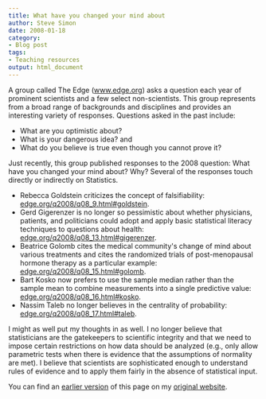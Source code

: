 ```yaml
---
title: What have you changed your mind about
author: Steve Simon
date: 2008-01-18
category:
- Blog post
tags:
- Teaching resources
output: html_document
---
```

A group called The Edge (www.edge.org) asks a question each year of
prominent scientists and a few select non-scientists. This group
represents  from a broad range of backgrounds and disciplines and
provides an interesting variety of responses. Questions asked in the
past include:

-   What are you optimistic about?
-   What is your dangerous idea? and
-   What do you believe is true even though you cannot prove it?

Just recently, this group published responses to the 2008 question: What
have you changed your mind about? Why? Several of the responses touch
directly or indirectly on Statistics.

-   Rebecca Goldstein criticizes the concept of falsifiability:
    [edge.org/q2008/q08\_9.html\#goldstein](http://edge.org/q2008/q08_9.html#goldstein).
-   Gerd Gigerenzer is no longer so pessimistic about whether
    physicians, patients, and politicians could adopt and apply basic
    statistical literacy techniques to questions about health:
    [edge.org/q2008/q08\_13.html\#gigerenzer](http://edge.org/q2008/q08_13.html#gigerenzer).
-   Beatrice Golomb cites the medical community\'s change of mind about
    various treatments and cites the randomized trials of
    post-menopausal hormone therapy as a particular example:
    [edge.org/q2008/q08\_15.html\#golomb](http://edge.org/q2008/q08_15.html#golomb).
-   Bart Kosko now prefers to use the sample median rather than the
    sample mean to combine measurements into a single predictive value:
    [edge.org/q2008/q08\_16.html\#kosko](http://edge.org/q2008/q08_16.html#kosko).
-   Nassim Taleb no longer believes in the centrality of probability:
    [edge.org/q2008/q08\_17.html\#taleb](http://edge.org/q2008/q08_17.html#taleb).

I might as well put my thoughts in as well. I no longer believe that
statisticians are the gatekeepers to scientific integrity and that we
need to impose certain restrictions on how data should be analyzed
(e.g., only allow parametric tests when there is evidence that the
assumptions of normality are met). I believe that scientists are
sophisticated enough to understand rules of evidence and to apply them
fairly in the absence of statistical input.

You can find an [earlier version](http://www.pmean.com/08/ChangedYourMind.html) of this page on my [original website](http://www.pmean.com/original_site.html).
